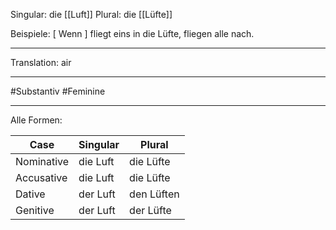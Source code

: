 Singular: die [[Luft]]
Plural: die [[Lüfte]]

Beispiele:
\[ Wenn \] fliegt eins in die Lüfte, fliegen alle nach. 

---
Translation:
air

---

#Substantiv
#Feminine

---

Alle Formen:

| Case        | Singular        | Plural         |
|-------------|-----------------|----------------|
| Nominative  | die Luft        | die Lüfte      |
| Accusative  | die Luft        | die Lüfte      |
| Dative      | der Luft        | den Lüften     |
| Genitive    | der Luft        | der Lüfte      |[[Wind]]